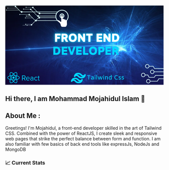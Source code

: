 [![Mohammad Mojahidul Islam ](https://raw.githubusercontent.com/Mujahidul-Islam11/Mujahidul-Islam11/491dc937b345c4a4ddb8df1a5339899727cf0418/images/banner.png)](
    https://www.linkedin.com/in/mohammad-mojahidul-islam-71675629b/
)
## Hi there, I am Mohammad Mojahidul Islam 👋
## About Me :
Greetings! I'm Mojahidul, a front-end developer skilled in the art of Tailwind CSS. Combined with the power of ReactJS, I create sleek and responsive web pages that strike the perfect balance between form and function. I am also familiar with few basics of back end tools like expressJs, NodeJs and MongoDB
### 📈 Current Stats
<h2  align="center>[![GitHub Streak](https://streak-stats.demolab.com?user=Mujahidul-Islam11)](https://git.io/streak-stats)</h2>
### 📫 How to reach me:
- email : web.dev.dinar@gmail.com
- facebook : [Mohammad Mojahidul Islam](https://www.facebook.com/profile.php?id=61552796227649)
- linked-in : [Mohammad Mojahidul Islam](https://www.linkedin.com/in/mohammad-mojahidul-islam-71675629b/)
<!--
**Mujahidul-Islam11/Mujahidul-Islam11** is a ✨ _special_ ✨ repository because its `README.md` (this file) appears on your GitHub profile.

Here are some ideas to get you started:

- 🔭 I’m currently working on ...
- 🌱 I’m currently learning ...
- 👯 I’m looking to collaborate on ...
- 🤔 I’m looking for help with ...
- 💬 Ask me about ...
- 📫 How to reach me: ...
- 😄 Pronouns: ...
- ⚡ Fun fact: ...
-->
